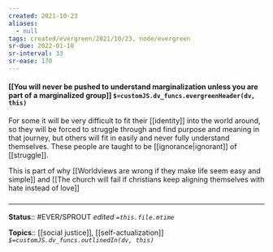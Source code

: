 ```yaml
---
created: 2021-10-23
aliases:
  - null
tags: created/evergreen/2021/10/23, node/evergreen
sr-due: 2022-01-10
sr-interval: 33
sr-ease: 170
---
```


#### [[You will never be pushed to understand marginalization unless you are part of a marginalized group]] `$=customJS.dv_funcs.evergreenHeader(dv, this)`

For some it will be very difficult to fit their [[identity]] into the world around, so they will be forced to struggle through and find purpose and meaning in that journey, but others will fit in easily and never fully understand themselves. These people are taught to be [[ignorance|ignorant]] of [[struggle]].

This is part of why [[Worldviews are wrong if they make life seem easy and simple]] and [[The church will fail if christians keep aligning themselves with hate instead of love]]

### <hr class="footnote"/>

**Status**:: #EVER/SPROUT 
*edited `=this.file.mtime`*

**Topics**:: [[social justice]], [[self-actualization]]
*`$=customJS.dv_funcs.outlinedIn(dv, this)`*
